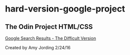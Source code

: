 # hard-version-google-project
## The Odin Project HTML/CSS

[Google Search Results - The Difficult Version](http://www.theodinproject.com/web-development-101/html-css)

Created by Amy Jording 2/24/16
